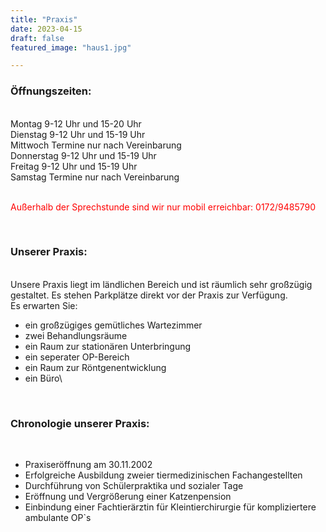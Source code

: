 ```yaml
---
title: "Praxis"
date: 2023-04-15
draft: false
featured_image: "haus1.jpg"

---
```


### Öffnungszeiten:
<br />
Montag 9-12 Uhr und 15-20 Uhr
<br />
Dienstag 	9-12 Uhr und 15-19 Uhr  
<br />
Mittwoch Termine nur nach Vereinbarung
<br /> 
Donnerstag 	9-12 Uhr und 15-19 Uhr
<br />
Freitag 	9-12 Uhr und 15-19 Uhr
<br />
Samstag Termine nur nach Vereinbarung
<br />
  
<br />
<p style="color: red">Außerhalb der Sprechstunde sind wir nur mobil erreichbar: 0172/9485790</p>
<br />

### Unserer Praxis:
<br />
Unsere Praxis liegt im ländlichen Bereich und ist räumlich sehr großzügig gestaltet.
Es stehen Parkplätze direkt vor der Praxis zur Verfügung.

<br />
Es erwarten Sie:

* ein großzügiges gemütliches Wartezimmer
* zwei Behandlungsräume
* ein Raum zur stationären Unterbringung
* ein seperater OP-Bereich
* ein Raum zur Röntgenentwicklung
* ein Büro\
<br />

### Chronologie unserer Praxis:
<br />

- Praxiseröffnung am 30.11.2002 
- Erfolgreiche Ausbildung zweier tiermedizinischen Fachangestellten
- Durchführung von Schülerpraktika und sozialer Tage
- Eröffnung und Vergrößerung einer Katzenpension
- Einbindung einer Fachtierärztin für Kleintierchirurgie für kompliziertere ambulante OP`s